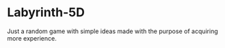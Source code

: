 # Labyrinth-5D
Just a random game with simple ideas made with the purpose of acquiring more experience.
